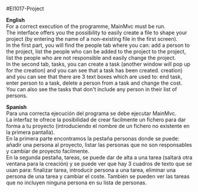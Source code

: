 #EI1017-Project

**English**<br />
For a correct execution of the programme, MainMvc must be run.<br />The interface offers you the possibility to easily create a file to shape your project (by entering the name of a non-existing file in the first screen).<br />In the first part, you will find the people tab where you can: add a person to the project, list the people who can be added to the project to the project, list the people who are not responsible and easily change the project.<br />In the second tab, tasks, you can create a task (another window will pop up for the creation) and you can see that a task has been created. creation) and you can see that there are 3 text boxes which are used to: end task, enter person to a task, delete a person from a task and change the cost. You can also see the tasks that don't include any person in their list of persons.</br >

**Spanish**<br />
Para una correcta ejecución del programa se debe ejecutar MainMvc.<br />La interfaz te ofrece la posibilidad de crear facilmente un fichero para dar forma a tu proyecto (introduciendo el nombre de un fichero no existente en la primera pantalla).<br />En la primera parte encontramos la pestaña personas donde se puede: añadir una persona al proyecto, listar las personas que no son responsables y cambiar de proyecto facilmente.<br />En la segunda pestaña, tareas, se puede dar de alta a una tarea (saltará otra ventana para la creación) y se puede ver que hay 3 cuadros de texto que se usan para: finalizar tarea, introducir persona a una tarea, eliminar una persona de una tarea y cambiar el coste. También se pueden ver las tareas que no incluyen ninguna persona en su lista de personas.<br />
 
 
